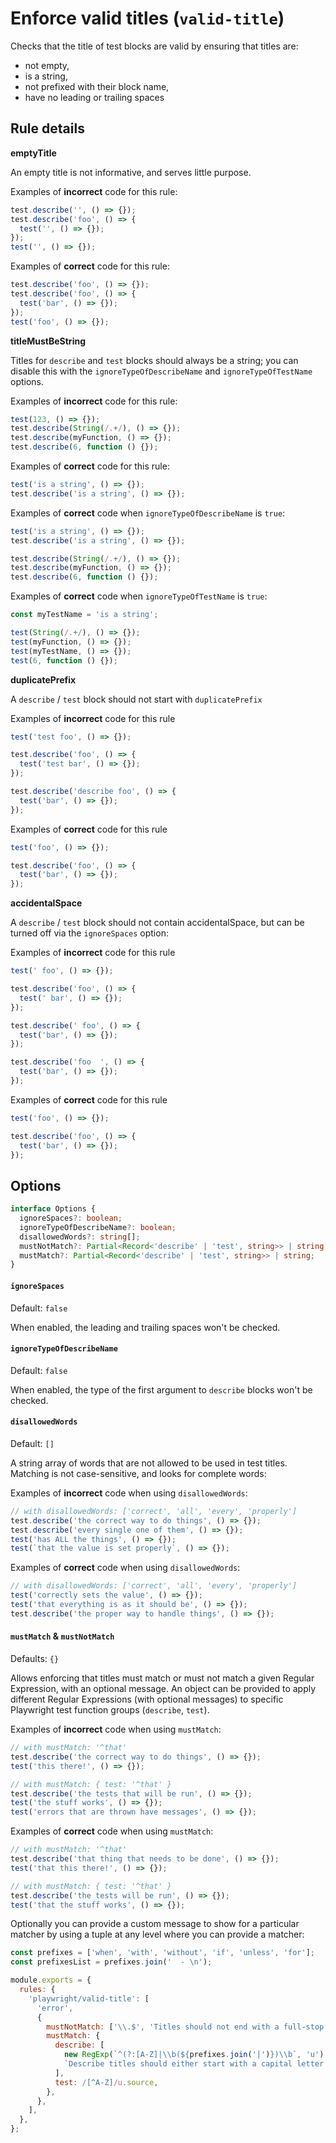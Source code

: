 # Enforce valid titles (`valid-title`)

Checks that the title of test blocks are valid by ensuring that titles are:

- not empty,
- is a string,
- not prefixed with their block name,
- have no leading or trailing spaces

## Rule details

**emptyTitle**

An empty title is not informative, and serves little purpose.

Examples of **incorrect** code for this rule:

```javascript
test.describe('', () => {});
test.describe('foo', () => {
  test('', () => {});
});
test('', () => {});
```

Examples of **correct** code for this rule:

```javascript
test.describe('foo', () => {});
test.describe('foo', () => {
  test('bar', () => {});
});
test('foo', () => {});
```

**titleMustBeString**

Titles for `describe` and `test` blocks should always be a string; you can
disable this with the `ignoreTypeOfDescribeName` and `ignoreTypeOfTestName`
options.

Examples of **incorrect** code for this rule:

```javascript
test(123, () => {});
test.describe(String(/.+/), () => {});
test.describe(myFunction, () => {});
test.describe(6, function () {});
```

Examples of **correct** code for this rule:

```javascript
test('is a string', () => {});
test.describe('is a string', () => {});
```

Examples of **correct** code when `ignoreTypeOfDescribeName` is `true`:

```javascript
test('is a string', () => {});
test.describe('is a string', () => {});

test.describe(String(/.+/), () => {});
test.describe(myFunction, () => {});
test.describe(6, function () {});
```

Examples of **correct** code when `ignoreTypeOfTestName` is `true`:

```javascript
const myTestName = 'is a string';

test(String(/.+/), () => {});
test(myFunction, () => {});
test(myTestName, () => {});
test(6, function () {});
```

**duplicatePrefix**

A `describe` / `test` block should not start with `duplicatePrefix`

Examples of **incorrect** code for this rule

```javascript
test('test foo', () => {});

test.describe('foo', () => {
  test('test bar', () => {});
});

test.describe('describe foo', () => {
  test('bar', () => {});
});
```

Examples of **correct** code for this rule

```javascript
test('foo', () => {});

test.describe('foo', () => {
  test('bar', () => {});
});
```

**accidentalSpace**

A `describe` / `test` block should not contain accidentalSpace, but can be
turned off via the `ignoreSpaces` option:

Examples of **incorrect** code for this rule

```javascript
test(' foo', () => {});

test.describe('foo', () => {
  test(' bar', () => {});
});

test.describe(' foo', () => {
  test('bar', () => {});
});

test.describe('foo  ', () => {
  test('bar', () => {});
});
```

Examples of **correct** code for this rule

```javascript
test('foo', () => {});

test.describe('foo', () => {
  test('bar', () => {});
});
```

## Options

```ts
interface Options {
  ignoreSpaces?: boolean;
  ignoreTypeOfDescribeName?: boolean;
  disallowedWords?: string[];
  mustNotMatch?: Partial<Record<'describe' | 'test', string>> | string;
  mustMatch?: Partial<Record<'describe' | 'test', string>> | string;
}
```

#### `ignoreSpaces`

Default: `false`

When enabled, the leading and trailing spaces won't be checked.

#### `ignoreTypeOfDescribeName`

Default: `false`

When enabled, the type of the first argument to `describe` blocks won't be
checked.

#### `disallowedWords`

Default: `[]`

A string array of words that are not allowed to be used in test titles. Matching
is not case-sensitive, and looks for complete words:

Examples of **incorrect** code when using `disallowedWords`:

```javascript
// with disallowedWords: ['correct', 'all', 'every', 'properly']
test.describe('the correct way to do things', () => {});
test.describe('every single one of them', () => {});
test('has ALL the things', () => {});
test(`that the value is set properly`, () => {});
```

Examples of **correct** code when using `disallowedWords`:

```javascript
// with disallowedWords: ['correct', 'all', 'every', 'properly']
test('correctly sets the value', () => {});
test('that everything is as it should be', () => {});
test.describe('the proper way to handle things', () => {});
```

#### `mustMatch` & `mustNotMatch`

Defaults: `{}`

Allows enforcing that titles must match or must not match a given Regular
Expression, with an optional message. An object can be provided to apply
different Regular Expressions (with optional messages) to specific Playwright
test function groups (`describe`, `test`).

Examples of **incorrect** code when using `mustMatch`:

```javascript
// with mustMatch: '^that'
test.describe('the correct way to do things', () => {});
test('this there!', () => {});

// with mustMatch: { test: '^that' }
test.describe('the tests that will be run', () => {});
test('the stuff works', () => {});
test('errors that are thrown have messages', () => {});
```

Examples of **correct** code when using `mustMatch`:

```javascript
// with mustMatch: '^that'
test.describe('that thing that needs to be done', () => {});
test('that this there!', () => {});

// with mustMatch: { test: '^that' }
test.describe('the tests will be run', () => {});
test('that the stuff works', () => {});
```

Optionally you can provide a custom message to show for a particular matcher by
using a tuple at any level where you can provide a matcher:

```javascript
const prefixes = ['when', 'with', 'without', 'if', 'unless', 'for'];
const prefixesList = prefixes.join('  - \n');

module.exports = {
  rules: {
    'playwright/valid-title': [
      'error',
      {
        mustNotMatch: ['\\.$', 'Titles should not end with a full-stop'],
        mustMatch: {
          describe: [
            new RegExp(`^(?:[A-Z]|\\b(${prefixes.join('|')})\\b`, 'u').source,
            `Describe titles should either start with a capital letter or one of the following prefixes: ${prefixesList}`,
          ],
          test: /[^A-Z]/u.source,
        },
      },
    ],
  },
};
```
